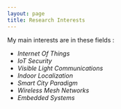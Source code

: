 ```yaml
---
layout: page
title: Research Interests
---
```


My main interests are in these fields :

* *Internet Of Things*
* *IoT Security*
* *Visible Light Communications*
* *Indoor Localization*
* *Smart City Paradigm*
* *Wireless Mesh Networks*
* *Embedded Systems*
